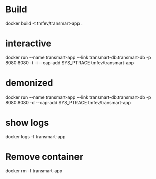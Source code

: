 # Build
docker build -t tmfev/transmart-app .
# interactive
docker run --name transmart-app --link transmart-db:transmart-db -p 8080:8080 -t -i --cap-add SYS_PTRACE tmfev/transmart-app
# demonized
docker run --name transmart-app --link transmart-db:transmart-db -p 8080:8080 -d --cap-add SYS_PTRACE tmfev/transmart-app
# show logs
docker logs -f transmart-app

# Remove container
docker rm -f transmart-app
